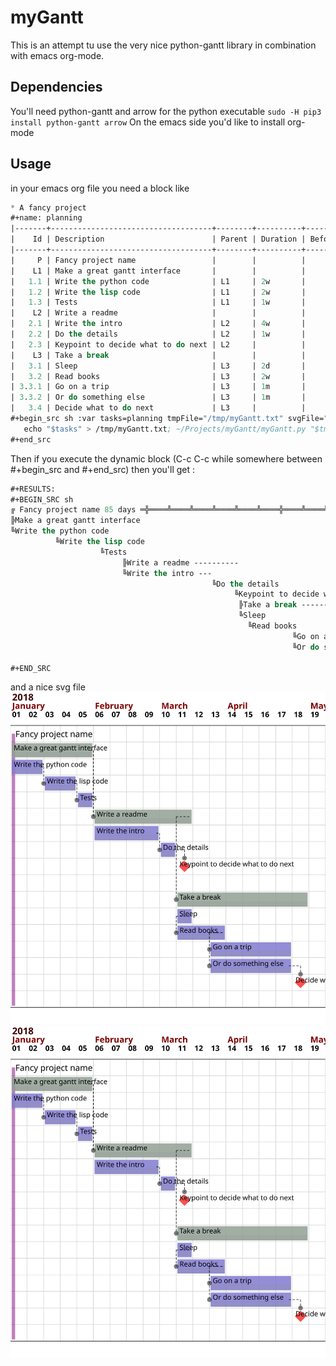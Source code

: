 # myGantt

This is an attempt tu use the very nice python-gantt library in combination with emacs org-mode.

## Dependencies
You'll need python-gantt and arrow for the python executable
`sudo -H pip3 install python-gantt arrow`
On the emacs side you'd like to install org-mode

## Usage

in your emacs org file you need a block like
```lisp
* A fancy project
#+name: planning
|-------+------------------------------------+--------+----------+--------+-------+----------+------|
|    Id | Description                        | Parent | Duration | Before | After | Start    | Type |
|-------+------------------------------------+--------+----------+--------+-------+----------+------|
|     P | Fancy project name                 |        |          |        |       | 1/1/2018 |      |
|    L1 | Make a great gantt interface       |        |          |        |       |          |      |
|   1.1 | Write the python code              | L1     | 2w       |        |       |          |      |
|   1.2 | Write the lisp code                | L1     | 2w       |        |   1.1 |          |      |
|   1.3 | Tests                              | L1     | 1w       |        |   1.2 |          |      |
|    L2 | Write a readme                     |        |          |        |    L1 |          |      |
|   2.1 | Write the intro                    | L2     | 4w       |        |       |          |      |
|   2.2 | Do the details                     | L2     | 1w       |        |   2.1 |          |      |
|   2.3 | Keypoint to decide what to do next | L2     |          |        |   2.2 |          | KP   |
|    L3 | Take a break                       |        |          |        |    L2 |          |      |
|   3.1 | Sleep                              | L3     | 2d       |        |       |          |      |
|   3.2 | Read books                         | L3     | 2w       |        |   3.1 |          |      |
| 3.3.1 | Go on a trip                       | L3     | 1m       |        |   3.2 |          |      |
| 3.3.2 | Or do something else               | L3     | 1m       |        |   3.2 |          |      |
|   3.4 | Decide what to do next             | L3     |          |        | 3.3.2 |          | KP   |
#+begin_src sh :var tasks=planning tmpFile="/tmp/myGantt.txt" svgFile="./Images/Test.svg" scale="w" :results value code
   echo "$tasks" > /tmp/myGantt.txt; ~/Projects/myGantt/myGantt.py "$tmpFile" "$svgFile" "$scale"
#+end_src
```
Then if you execute the dynamic block (C-c C-c while somewhere between #+begin_src and #+end_src) then you'll get :
```lisp
#+RESULTS:
#+BEGIN_SRC sh
╔ Fancy project name 85 days ═╬════╩════╩════╩════╩════╩════╬════╩════╩════╩════╩════
╠Make a great gantt interface 
╚Write the python code 
          ╚Write the lisp code 
                    ╚Tests 
                         ╠Write a readme ----------
                         ╚Write the intro ---
                                             ╚Do the details 
                                                  ╚Keypoint to decide what to do next 
                                                   ╠Take a break --------------------
                                                   ╚Sleep 
                                                     ╚Read books 
                                                               ╚Go on a trip --------
                                                               ╚Or do something else 
                                                                                     ╚Decide what to do next 
#+END_SRC
```
and a nice svg file 
![Alt text](./Tests/Images/Test.svg)
<img src="./Tests/Images/Test.svg">
